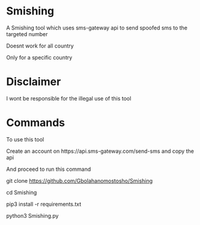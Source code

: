 # Smishing
 

  A Smishing tool which uses sms-gateway api to send spoofed sms to the targeted number

 
  Doesnt work for all country


  Only for a specific country


 
# Disclaimer




  I wont be responsible for the illegal use of this tool





# Commands


 To use this tool


 Create  an account on https://­api.sms-gateway.com/­send-sms and copy the api 


 And proceed to run this command



 git clone https://github.com/Gbolahanomostosho/Smishing 




 cd Smishing 




 pip3 install -r requirements.txt

 


 python3 Smishing.py 
